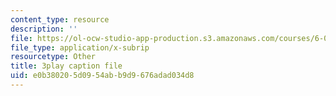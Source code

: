 ```yaml
---
content_type: resource
description: ''
file: https://ol-ocw-studio-app-production.s3.amazonaws.com/courses/6-046j-design-and-analysis-of-algorithms-spring-2015/e0b380205d0954abb9d9676adad034d8_xnEZqVz7iy4.vtt
file_type: application/x-subrip
resourcetype: Other
title: 3play caption file
uid: e0b38020-5d09-54ab-b9d9-676adad034d8
---
```

